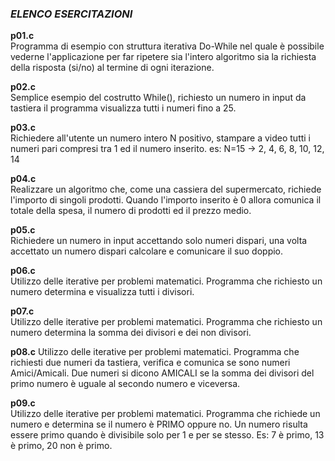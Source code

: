 ### *ELENCO ESERCITAZIONI*

**p01.c**  
Programma di esempio con struttura iterativa Do-While nel quale è possibile vederne l'applicazione per far ripetere sia
l'intero algoritmo sia la richiesta della risposta (si/no) al termine di ogni iterazione.

**p02.c**   
Semplice esempio del costrutto While(), richiesto un numero in input da tastiera il programma visualizza tutti i numeri fino a 25.

**p03.c**   
Richiedere all'utente un numero intero N positivo, stampare a video tutti i numeri pari compresi tra 1 ed il numero inserito. es: N=15 -> 2, 4, 6, 8, 10, 12, 14   

**p04.c**   
Realizzare un algoritmo che, come una cassiera del supermercato, richiede l'importo di singoli prodotti.
Quando l'importo inserito è 0 allora comunica il totale della spesa, il numero di prodotti ed il prezzo medio.   

**p05.c**   
Richiedere un numero in input accettando solo numeri dispari, una volta accettato un numero dispari calcolare e comunicare il suo doppio.

**p06.c**  
Utilizzo delle iterative per problemi matematici. Programma che richiesto un numero determina e	visualizza tutti i divisori.

**p07.c**  
Utilizzo delle iterative per problemi matematici. Programma che richiesto un numero determina la somma dei divisori e dei non divisori.

**p08.c**
Utilizzo delle iterative per problemi matematici. Programma che richiesti due numeri da tastiera, verifica e comunica se sono numeri Amici/Amicali. Due numeri si dicono AMICALI se la somma dei divisori del primo numero è uguale al secondo numero e viceversa.

**p09.c**  
Utilizzo delle iterative per problemi matematici. Programma che richiede un numero e determina se il numero è PRIMO oppure no.
Un numero risulta essere primo quando è divisibile solo	per 1 e per se stesso.
Es: 7 è primo, 13 è primo, 20 non è primo.
